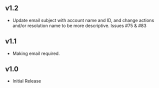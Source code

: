 v1.2
----
- Update email subject with account name and ID, and change actions and/or resolution name to be more descriptive. Issues #75 & #83

v1.1
-----
- Making email required.

v1.0
----
- Initial Release